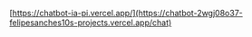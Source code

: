 [https://chatbot-ia-pi.vercel.app/](https://chatbot-2wgj08o37-felipesanches10s-projects.vercel.app/chat)
